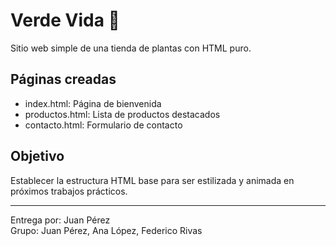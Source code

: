 # Verde Vida 🌱

Sitio web simple de una tienda de plantas con HTML puro.

## Páginas creadas

- index.html: Página de bienvenida
- productos.html: Lista de productos destacados
- contacto.html: Formulario de contacto

## Objetivo

Establecer la estructura HTML base para ser estilizada y animada en próximos trabajos prácticos.

---

Entrega por: Juan Pérez  
Grupo: Juan Pérez, Ana López, Federico Rivas
